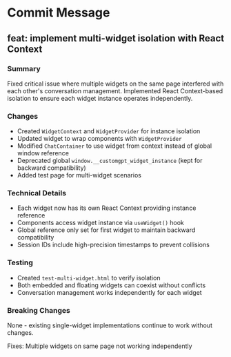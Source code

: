 # Commit Message

## feat: implement multi-widget isolation with React Context

### Summary
Fixed critical issue where multiple widgets on the same page interfered with each other's conversation management. Implemented React Context-based isolation to ensure each widget instance operates independently.

### Changes
- Created `WidgetContext` and `WidgetProvider` for instance isolation
- Updated widget to wrap components with `WidgetProvider`
- Modified `ChatContainer` to use widget from context instead of global window reference
- Deprecated global `window.__customgpt_widget_instance` (kept for backward compatibility)
- Added test page for multi-widget scenarios

### Technical Details
- Each widget now has its own React Context providing instance reference
- Components access widget instance via `useWidget()` hook
- Global reference only set for first widget to maintain backward compatibility
- Session IDs include high-precision timestamps to prevent collisions

### Testing
- Created `test-multi-widget.html` to verify isolation
- Both embedded and floating widgets can coexist without conflicts
- Conversation management works independently for each widget

### Breaking Changes
None - existing single-widget implementations continue to work without changes.

Fixes: Multiple widgets on same page not working independently